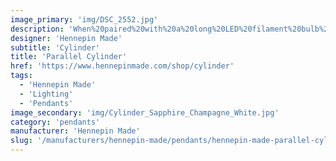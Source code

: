 ```yaml
---
image_primary: 'img/DSC_2552.jpg'
description: 'When%20paired%20with%20a%20long%20LED%20filament%20bulb%2C%20this%20tall%20cylinder%20creates%20a%20beautiful%20and%20calming%20light.%20Its%20blown%20glass%20shade%20radiates%20color%20by%20just%20having%20the%20tip%20of%20the%20bulb%20exposed%20through%20the%20metal%20top.%20Whether%20placed%20in%20a%20residential%20or%20commercial%20application%2C%20these%20simple%20and%20elegant%20cylinders%20work%20great%20grouped%20together.'
designer: 'Hennepin Made'
subtitle: 'Cylinder'
title: 'Parallel Cylinder'
href: 'https://www.hennepinmade.com/shop/cylinder'
tags:
  - 'Hennepin Made'
  - 'Lighting'
  - 'Pendants'
image_secondary: 'img/Cylinder_Sapphire_Champagne_White.jpg'
category: 'pendants'
manufacturer: 'Hennepin Made'
slug: '/manufacturers/hennepin-made/pendants/hennepin-made-parallel-cylinder'
---
```

